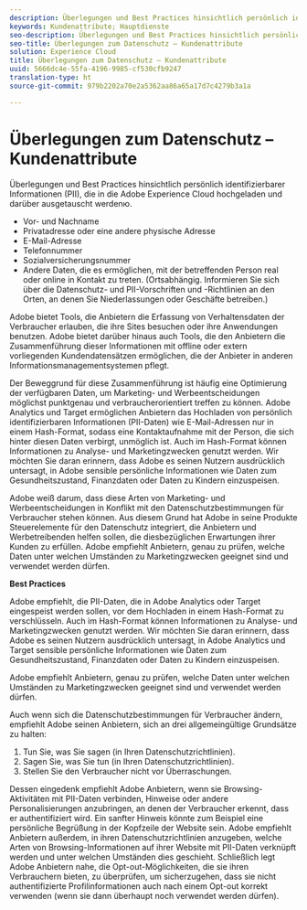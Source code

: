 ```yaml
---
description: Überlegungen und Best Practices hinsichtlich persönlich identifizierbarer Informationen (PII), die in die Adobe Experience Cloud hochgeladen und darüber ausgetauscht werdenю.
keywords: Kundenattribute; Hauptdienste
seo-description: Überlegungen und Best Practices hinsichtlich persönlich identifizierbarer Informationen (PII), die in die Adobe Experience Cloud hochgeladen und darüber ausgetauscht werdenю.
seo-title: Überlegungen zum Datenschutz – Kundenattribute
solution: Experience Cloud
title: Überlegungen zum Datenschutz – Kundenattribute
uuid: 5666dc4e-55fa-4196-9985-cf530cfb9247
translation-type: ht
source-git-commit: 979b2202a70e2a5362aa86a65a17d7c4279b3a1a

---
```



# Überlegungen zum Datenschutz – Kundenattribute

Überlegungen und Best Practices hinsichtlich persönlich identifizierbarer Informationen (PII), die in die Adobe Experience Cloud hochgeladen und darüber ausgetauscht werdenю.


<!-- <p>https://wiki.corp.adobe.com/display/omtrplatform/Visitor+Enrichment+and+privacy#VisitorEnrichmentandprivacy-INFORMATIONASSOCIATIONOPTIONS </p> -->


* Vor- und Nachname
* Privatadresse oder eine andere physische Adresse
* E-Mail-Adresse
* Telefonnummer
* Sozialversicherungsnummer
* Andere Daten, die es ermöglichen, mit der betreffenden Person real oder online in Kontakt zu treten. (Ortsabhängig. Informieren Sie sich über die Datenschutz- und PII-Vorschriften und -Richtlinien an den Orten, an denen Sie Niederlassungen oder Geschäfte betreiben.)


Adobe bietet Tools, die Anbietern die Erfassung von Verhaltensdaten der Verbraucher erlauben, die ihre Sites besuchen oder ihre Anwendungen benutzen. Adobe bietet darüber hinaus auch Tools, die den Anbietern die Zusammenführung dieser Informationen mit offline oder extern vorliegenden Kundendatensätzen ermöglichen, die der Anbieter in anderen Informationsmanagementsystemen pflegt.

Der Beweggrund für diese Zusammenführung ist häufig eine Optimierung der verfügbaren Daten, um Marketing- und Werbeentscheidungen möglichst punktgenau und verbraucherorientiert treffen zu können. Adobe Analytics und Target ermöglichen Anbietern das Hochladen von persönlich identifizierbaren Informationen (PII-Daten) wie E-Mail-Adressen nur in einem Hash-Format, sodass eine Kontaktaufnahme mit der Person, die sich hinter diesen Daten verbirgt, unmöglich ist. Auch im Hash-Format können Informationen zu Analyse- und Marketingzwecken genutzt werden. Wir möchten Sie daran erinnern, dass Adobe es seinen Nutzern ausdrücklich untersagt, in Adobe sensible persönliche Informationen wie Daten zum Gesundheitszustand, Finanzdaten oder Daten zu Kindern einzuspeisen.

Adobe weiß darum, dass diese Arten von Marketing- und Werbeentscheidungen in Konflikt mit den Datenschutzbestimmungen für Verbraucher stehen können. Aus diesem Grund hat Adobe in seine Produkte Steuerelemente für den Datenschutz integriert, die Anbietern und Werbetreibenden helfen sollen, die diesbezüglichen Erwartungen ihrer Kunden zu erfüllen. Adobe empfiehlt Anbietern, genau zu prüfen, welche Daten unter welchen Umständen zu Marketingzwecken geeignet sind und verwendet werden dürfen.

**Best Practices**

Adobe empfiehlt, die PII-Daten, die in Adobe Analytics oder Target eingespeist werden sollen, vor dem Hochladen in einem Hash-Format zu verschlüsseln. Auch im Hash-Format können Informationen zu Analyse- und Marketingzwecken genutzt werden. Wir möchten Sie daran erinnern, dass Adobe es seinen Nutzern ausdrücklich untersagt, in Adobe Analytics und Target sensible persönliche Informationen wie Daten zum Gesundheitszustand, Finanzdaten oder Daten zu Kindern einzuspeisen.

Adobe empfiehlt Anbietern, genau zu prüfen, welche Daten unter welchen Umständen zu Marketingzwecken geeignet sind und verwendet werden dürfen.

Auch wenn sich die Datenschutzbestimmungen für Verbraucher ändern, empfiehlt Adobe seinen Anbietern, sich an drei allgemeingültige Grundsätze zu halten:

1. Tun Sie, was Sie sagen (in Ihren Datenschutzrichtlinien).
1. Sagen Sie, was Sie tun (in Ihren Datenschutzrichtlinien).
1. Stellen Sie den Verbraucher nicht vor Überraschungen.

Dessen eingedenk empfiehlt Adobe Anbietern, wenn sie Browsing-Aktivitäten mit PII-Daten verbinden, Hinweise oder andere Personalisierungen anzubringen, an denen der Verbraucher erkennt, dass er authentifiziert wird. Ein sanfter Hinweis könnte zum Beispiel eine persönliche Begrüßung in der Kopfzeile der Website sein. Adobe empfiehlt Anbietern außerdem, in ihren Datenschutzrichtlinien anzugeben, welche Arten von Browsing-Informationen auf ihrer Website mit PII-Daten verknüpft werden und unter welchen Umständen dies geschieht. Schließlich legt Adobe Anbietern nahe, die Opt-out-Möglichkeiten, die sie ihren Verbrauchern bieten, zu überprüfen, um sicherzugehen, dass sie nicht authentifizierte Profilinformationen auch nach einem Opt-out korrekt verwenden (wenn sie dann überhaupt noch verwendet werden dürfen).

<!-- <p> <b>Vinay Geol</b> should help craft privacy regarding how all MAC uses privacy/cookies. Privacy implications around each part of the workflow. Moving from CRM to MAC. Can it include PII? What is PII? What isn't PII? </p> 
<p>CRM data is Known Data or Info. Going to combine with activity that occurs when visitor was not authenticated. PII wiki: </p> 
<p>https://wiki.corp.adobe.com/display/omtrplatform/Visitor+Enrichment+and+privacy#VisitorEnrichmentandprivacy-INFORMATIONASSOCIATIONOPTIONS </p> 
<p>Refactoring of implementation docs as it relates to privacy and cookies. </p> 
<p>Add content to https://marketing.adobe.com/resources/help/en_US/mcloud/t-publish-audience-segment.html, as follows: </p> 
<p> Audiences are not filtered based on the authentication state of a visitor. If a visitor can browse your site in un-authenticated and authenticated states, actions that occur when a visitor is un-authenticated can still cause a visitor to be included in an audience. Please review <link> to understand the full privacy implications of audience sharing. </p> 
<p>That "link" goes to a topic dedicated to PII, with this text: </p> 
<p> - Adobe Analytics allows its advertisers to upload personally identifiable information (PII) such as email addresses. When uploading PII to Adobe Analytics, Adobe recommends that the customer should hash PII prior to uploading it to Adobe. Hashed information can still be used for analysis and for marketing purposes. As a reminder, Adobe prohibits advertisers from sending sensitive personal information to Adobe Analytics, such as medical records, financial account information, and information about minors. </p> 
<p> - Adobe recommends its advertisers carefully consider which information is appropriate to use for marketing purposes and in which circumstances the advertiser has permission to use such information. </p> 
<p> - As consumer privacy law remains in flux, Adobe recommends that advertisers respect three common tenets: 1) Do what you say (in your privacy policy); 2) Say what you do (in your privacy policy); and 3) Don't surprise your consumers. </p> 
<p> - With these expectations in mind, Adobe recommends that when an advertiser associates browsing activities to PII, the advertiser provide notices/personalization indicating that the consumer is authenticated. An example of this is including a 'Hello, Jane' greeting within the header of the website. Adobe also recommends that advertisers describe in its privacy policy what type of browsing information it associates with PII and under what circumstances browsing information is associated with PII. Lastly, Adobe strongly recommends advertisers review the opt out choices they provide their consumers to understand whether and how they can use unauthenticated profile information post opt out. </p> 
<p>Possibly revamp the cookies to include privacy, with best practices: https://marketing.adobe.com/resources/help/en_US/whitepapers/cookies/ </p> -->
